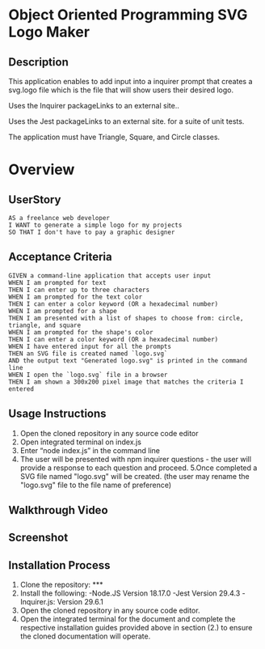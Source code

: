 # Object Oriented Programming SVG Logo Maker

## Description
This application enables to add input into a inquirer prompt that creates a svg.logo file which is the file that will show users their desired logo.

Uses the Inquirer packageLinks to an external site..

Uses the Jest packageLinks to an external site. for a suite of unit tests.

The application must have Triangle, Square, and Circle classes.

# Overview

## UserStory
```
AS a freelance web developer
I WANT to generate a simple logo for my projects
SO THAT I don't have to pay a graphic designer
```

## Acceptance Criteria
```
GIVEN a command-line application that accepts user input
WHEN I am prompted for text
THEN I can enter up to three characters
WHEN I am prompted for the text color
THEN I can enter a color keyword (OR a hexadecimal number)
WHEN I am prompted for a shape
THEN I am presented with a list of shapes to choose from: circle, triangle, and square
WHEN I am prompted for the shape's color
THEN I can enter a color keyword (OR a hexadecimal number)
WHEN I have entered input for all the prompts
THEN an SVG file is created named `logo.svg`
AND the output text "Generated logo.svg" is printed in the command line
WHEN I open the `logo.svg` file in a browser
THEN I am shown a 300x200 pixel image that matches the criteria I entered
```

## Usage Instructions

1. Open the cloned repository in any source code editor 
2. Open integrated terminal on index.js
3. Enter “node index.js” in the command line
4. The user will be presented with npm inquirer questions - the user will provide a response to each question and proceed.
5.Once completed a SVG file named "logo.svg" will be created.
(the user may rename the "logo.svg" file to the file name of preference)
## Walkthrough Video 

## Screenshot

## Installation Process

1. Clone the repository: ***
2. Install the following:
    -Node.JS Version 18.17.0
    -Jest Version 29.4.3
    -Inquirer.js: Version 29.6.1
3. Open the cloned repository in any source code editor.
4. Open the integrated terminal for the document and complete the respective installation guides provided above in section (2.) to ensure the cloned documentation will operate.